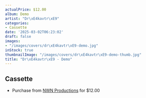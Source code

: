 ```yaml
---
actualPrice: $12.00
album: Demo
artist: "Dr\xE4kavtr\xE9"
categories:
- Cassette
date: '2025-03-02T06:23:02'
draft: false
images:
- "/images/covers/dr\xE4kavtr\xE9-demo.jpg"
inStock: true
thumbnailImage: "/images/covers/dr\xE4kavtr\xE9-demo-thumb.jpg"
title: "Dr\xE4kavtr\xE9 - Demo"
---
```


## Cassette
* Purchase from [NWN Productions](http://shop.nwnprod.com/index.php?route=product/product&path=73&product_id=22500&sort=pd.name&order=ASC) for $12.00
